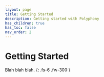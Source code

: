 ```yaml
---
layout: page
title: Getting Started
description: Getting started with Polyphony
has_children: true
has_toc: false
nav_order: 2
---
```


# Getting Started

Blah blah blah.
{: .fs-6 .fw-300 }